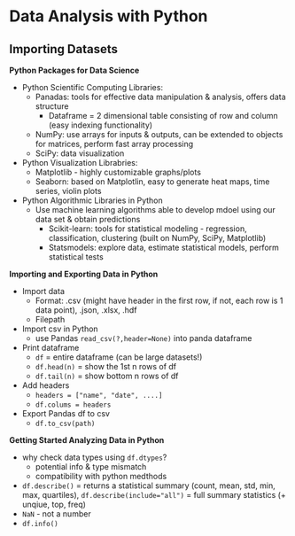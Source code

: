 # Data Analysis with Python

## Importing Datasets

**Python Packages for Data Science**
* Python Scientific Computing Libraries:
    * Panadas: tools for effective data manipulation & analysis, offers data structure
        * Dataframe = 2 dimensional table consisting of row and column (easy indexing functionality)
    * NumPy: use arrays for inputs & outputs, can be extended to objects for matrices, perform fast array processing
    * SciPy: data visualization
* Python Visualization Librabries:
    * Matplotlib - highly customizable graphs/plots
    * Seaborn: based on Matplotlin, easy to generate heat maps, time series, violin plots
* Python Algorithmic Libraries in Python
    * Use machine learning algorithms able to develop mdoel using our data set & obtain predictions
        * Scikit-learn: tools for statistical modeling - regression, classification, clustering (built on NumPy, SciPy, Matplotlib)
        * Statsmodels: explore data, estimate statistical models, perform statistical tests

**Importing and Exporting Data in Python**
* Import data
    * Format: .csv (might have header in the first row, if not, each row is 1 data point), .json, .xlsx, .hdf
    * Filepath
* Import csv in Python
    * use Pandas `read_csv(?,header=None)` into panda dataframe
* Print dataframe
    * `df` = entire dataframe (can be large datasets!)
    * `df.head(n)` = show the 1st n rows of df
    * `df.tail(n)` = show bottom n rows of df
* Add headers
    * `headers = ["name", "date", ....]`
    * `df.colums = headers`
* Export Pandas df to csv
    * `df.to_csv(path)`

**Getting Started Analyzing Data in Python**
* why check data types using `df.dtypes`?
    * potential info & type mismatch
    * compatibility with python medthods
* `df.describe()` = returns a statistical summary (count, mean, std, min, max, quartiles), `df.describe(include="all")` = full summary statistics (+ unqiue, top, freq)
* `NaN` - not a number
* `df.info()`